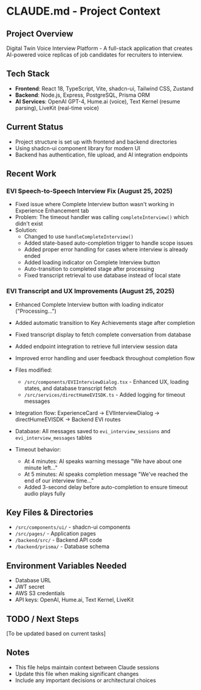 # CLAUDE.md - Project Context

## Project Overview
Digital Twin Voice Interview Platform - A full-stack application that creates AI-powered voice replicas of job candidates for recruiters to interview.

## Tech Stack
- **Frontend**: React 18, TypeScript, Vite, shadcn-ui, Tailwind CSS, Zustand
- **Backend**: Node.js, Express, PostgreSQL, Prisma ORM
- **AI Services**: OpenAI GPT-4, Hume.ai (voice), Text Kernel (resume parsing), LiveKit (real-time voice)

## Current Status
- Project structure is set up with frontend and backend directories
- Using shadcn-ui component library for modern UI
- Backend has authentication, file upload, and AI integration endpoints

## Recent Work
### EVI Speech-to-Speech Interview Fix (August 25, 2025)
- Fixed issue where Complete Interview button wasn't working in Experience Enhancement tab
- Problem: The timeout handler was calling `completeInterview()` which didn't exist
- Solution: 
  - Changed to use `handleCompleteInterview()` 
  - Added state-based auto-completion trigger to handle scope issues
  - Added proper error handling for cases where interview is already ended
  - Added loading indicator on Complete Interview button
  - Auto-transition to completed stage after processing
  - Fixed transcript retrieval to use database instead of local state

### EVI Transcript and UX Improvements (August 25, 2025)
- Enhanced Complete Interview button with loading indicator ("Processing...")
- Added automatic transition to Key Achievements stage after completion
- Fixed transcript display to fetch complete conversation from database
- Added endpoint integration to retrieve full interview session data
- Improved error handling and user feedback throughout completion flow

- Files modified:
  - `/src/components/EVIInterviewDialog.tsx` - Enhanced UX, loading states, and database transcript fetch
  - `/src/services/directHumeEVISDK.ts` - Added logging for timeout messages
- Integration flow: ExperienceCard → EVIInterviewDialog → directHumeEVISDK → Backend EVI routes
- Database: All messages saved to `evi_interview_sessions` and `evi_interview_messages` tables
- Timeout behavior:
  - At 4 minutes: AI speaks warning message "We have about one minute left..."
  - At 5 minutes: AI speaks completion message "We've reached the end of our interview time..."
  - Added 3-second delay before auto-completion to ensure timeout audio plays fully

## Key Files & Directories
- `/src/components/ui/` - shadcn-ui components
- `/src/pages/` - Application pages
- `/backend/src/` - Backend API code
- `/backend/prisma/` - Database schema

## Environment Variables Needed
- Database URL
- JWT secret
- AWS S3 credentials
- API keys: OpenAI, Hume.ai, Text Kernel, LiveKit

## TODO / Next Steps
[To be updated based on current tasks]

## Notes
- This file helps maintain context between Claude sessions
- Update this file when making significant changes
- Include any important decisions or architectural choices
